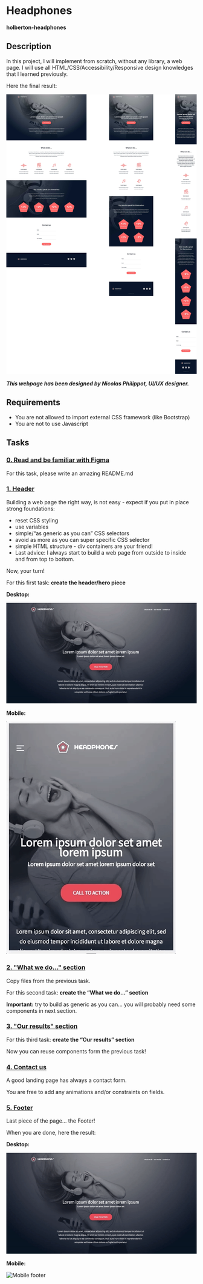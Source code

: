 # Headphones

**holberton-headphones**

## Description

In this project, I will implement from scratch, without any library, a web page. I will use all HTML/CSS/Accessibility/Responsive design knowledges that I learned previously.

Here the final result:

![Web page](images/Web_page.jpg)

***This webpage has been designed by Nicolas Philippot, UI/UX designer.***

## Requirements

* You are not allowed to import external CSS framework (like Bootstrap)
* You are not to use Javascript

## Tasks

### [0. Read and be familiar with Figma](README.md)

For this task, please write an amazing README.md

### [1. Header](0-styles.css)

Building a web page the right way, is not easy - expect if you put in place strong foundations:

* reset CSS styling
* use variables
* simple/“as generic as you can” CSS selectors
* avoid as more as you can super specific CSS selector
* simple HTML structure - div containers are your friend!
* Last advice: I always start to build a web page from outside to inside and from top to bottom.

Now, your turn!

For this first task: **create the header/hero piece**

**Desktop:**

![Desktop header](images/Desktop_header.gif)

**Mobile:**

![Mobile header](images/Mobile_header.gif)

### [2. "What we do..." section](1-styles.css)

Copy files from the previous task.

For this second task: **create the “What we do…” section**

**Important:** try to build as generic as you can… you will probably need some components in next section.

### [3. "Our results" section](2-styles.css)

For this third task: **create the “Our results” section**

Now you can reuse components form the previous task!

### [4. Contact us](3-styles.css)

A good landing page has always a contact form.

You are free to add any animations and/or constraints on fields.

### [5. Footer](4-styles.css)

Last piece of the page… the Footer!

When you are done, here the result:

**Desktop:**

![Desktop footer](images/Desktop_footer.gif)

**Mobile:**

![Mobile footer](images/Mobile_footer.gif)
